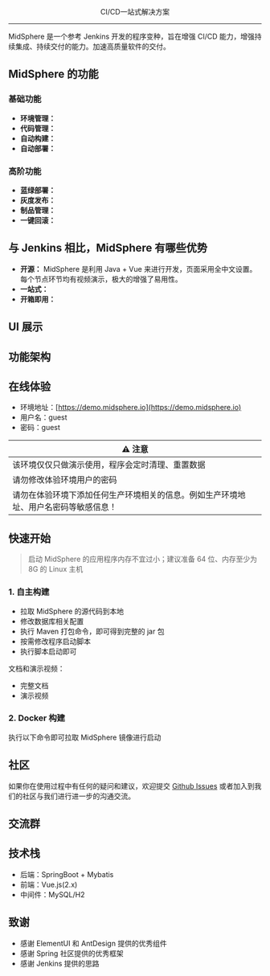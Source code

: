 <p style="text-align: center; font: bold;">CI/CD一站式解决方案</p>


----

MidSphere 是一个参考 Jenkins 开发的程序变种，旨在增强 CI/CD 能力，增强持续集成、持续交付的能力。加速高质量软件的交付。


## MidSphere 的功能
### 基础功能

- **环境管理：**
- **代码管理：**
- **自动构建：**
- **自动部署：**

### 高阶功能

- **蓝绿部署：**
- **灰度发布：**
- **制品管理：**
- **一键回滚：**

## 与 Jenkins 相比，MidSphere 有哪些优势
- **开源：** MidSphere 是利用 Java + Vue 来进行开发，页面采用全中文设置。每个节点环节均有视频演示，极大的增强了易用性。
- **一站式：** 
- **开箱即用：**

## UI 展示


## 功能架构


## 在线体验
- 环境地址：[https://demo.midsphere.io](https://demo.midsphere.io)
- 用户名：guest
- 密码：guest

|   ⚠️ 注意   |
| ---- |
|   该环境仅仅只做演示使用，程序会定时清理、重置数据   |
|   请勿修改体验环境用户的密码   |
|   请勿在体验环境下添加任何生产环境相关的信息。例如生产环境地址、用户名密码等敏感信息！   |




## 快速开始

> 启动 MidSphere 的应用程序内存不宜过小；建议准备 64 位、内存至少为 8G 的 Linux 主机


### 1. 自主构建
- 拉取 MidSphere 的源代码到本地
- 修改数据库相关配置
- 执行 Maven 打包命令，即可得到完整的 jar 包
- 按需修改程序启动脚本
- 执行脚本启动即可

文档和演示视频：
- 完整文档
- 演示视频


### 2. Docker 构建
执行以下命令即可拉取 MidSphere 镜像进行启动


## 社区
如果你在使用过程中有任何的疑问和建议，欢迎提交 [Github Issues](https://github.com/midsphere/midsphere/issues/new) 或者加入到我们的社区与我们进行进一步的沟通交流。

## 交流群


## 技术栈
- 后端：SpringBoot + Mybatis
- 前端：Vue.js(2.x)
- 中间件：MySQL/H2


## 致谢
- 感谢 ElementUI 和 AntDesign 提供的优秀组件
- 感谢 Spring 社区提供的优秀框架
- 感谢 Jenkins 提供的思路
